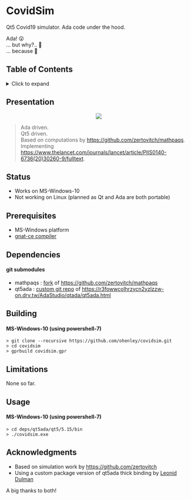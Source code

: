 # CovidSim
Qt5 Covid19 simulator. Ada code under the hood.     

Ada! :astonished:    
... but why?.. 🤯    
... because :metal:   

## Table of Contents
<details>
<summary>Click to expand</summary>

1. [Presentation](#Presentation)
2. [Status](#Status)
3. [Prerequisites](#Prerequisites)  
4. [Dependencies](#Dependencies)
5. [Building](#Building)
6. [Limitations](#Limitations)
7. [Usage](#Usage)
8. [Acknowledgments](#Acknowledgments)

</details>

## Presentation
<div align="center">

<a>
<img border="0" src="https://github.com/ohenley/covidsim/blob/master/covidsim.png" style="max-width:100%;">
</a>
  
</div>

> Ada driven.  
> Qt5 driven.  
> Based on computations by https://github.com/zertovitch/mathpaqs.  
> Implementing https://www.thelancet.com/journals/lancet/article/PIIS0140-6736(20)30260-9/fulltext.

<!---![alt text](https://github.com/ohenley/readme-template/blob/master/thug_war.png)--->

## Status
- Works on MS-Windows-10
- Not working on Linux (planned as Qt and Ada are both portable)

## Prerequisites
- MS-Windows platform
- [gnat-ce compiler](https://www.adacore.com/download) 

## Dependencies
#### git submodules
- mathpaqs : [fork](https://github.com/ohenley/mathpaqs) of https://github.com/zertovitch/mathpaqs
- qt5ada : [custom git repo](https://github.com/ohenley/qt5ada) of https://r3fowwcolhrzycn2yzlzzw-on.drv.tw/AdaStudio/qtada/qt5ada.html

## Building
#### MS-Windows-10 (using powershell-7)
```
> git clone --recursive https://github.com/ohenley/covidsim.git
> cd covidsim
> gprbuild covidsim.gpr
```

## Limitations
None so far.

## Usage
#### MS-Windows-10 (using powershell-7)
```
> cd deps/qt5ada/qt5/5.15/bin
> ./covidsim.exe
```

## Acknowledgments
- Based on simulation work by https://github.com/zertovitch
- Using a custom package version of qt5ada thick binding by [Leonid Dulman](https://r3fowwcolhrzycn2yzlzzw-on.drv.tw/AdaStudio/qtada/qt5ada.html)

A big thanks to both!
